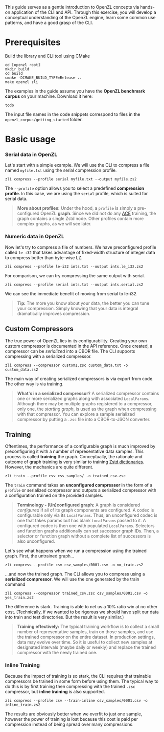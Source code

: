 This guide serves as a gentle introduction to OpenZL concepts via hands-on application of the CLI and API. Through this exercise, you will develop a conceptual understanding of the OpenZL engine, learn some common use patterns, and have a good grasp of the CLI.

# Prerequisites
Build the library and CLI tool using CMake
```
cd [openzl root]
mkdir build
cd build
cmake -DCMAKE_BUILD_TYPE=Release ..
make openzl zli
```
The examples in the guide assume you have the **OpenZL benchmark corpus** on your machine. Download it here:
```
todo
```
The input file names in the code snippets correspond to files in the `openzl_corpus/getting_started` folder.

# Basic usage
### Serial data in OpenZL
Let's start with a simple example. We will use the CLI to compress a file named `myfile.txt` using the serial compression profile.
```
zli compress --profile serial myfile.txt --output myfile.zs2
```
The `--profile` option allows you to select a predefined **compression profile**. In this case, we are using the `serial` profile, which is suited for serial data.

> **More about profiles:** Under the hood, a `profile` is simply a pre-configured OpenZL **graph**. Since we did not do any [ACE](./using-openzl.md#ace-training) training, the graph contains a single Zstd node. Other profiles contain more complex graphs, as we will see later.

### Numeric data in OpenZL
Now let's try to compress a file of numbers. We have preconfigured profile called `le-i32` that takes advantage of fixed-width structure of integer data to compress better than byte-wise LZ.

```
zli compress --profile le-i32 ints.txt --output ints.le_i32.zs2
```

For comparison, we can try compressing the same output with serial.

```
zli compress --profile serial ints.txt --output ints.serial.zs2
```

We can see the immediate benefit of moving from serial to le-i32.

> **Tip:** The more you know about your data, the better you can tune your compression. Simply knowing that your data is integral dramatically improves compression.

## Custom Compressors
The true power of OpenZL lies in its configurability. Creating your own custom compressor is documented in the API reference. Once created, a compressor can be *serialized* into a CBOR file. The CLI supports compressing with a serialized compressor.
```
zli compress --compressor custom1.zsc custom_data.txt -o custom_data.zs2
```
The main way of creating serialized compressors is via export from code. The other way is via training.
> **What's in a serialized compressor?** A serialized compressor contains one or more serialized graphs along with associated `LocalParams`. Although there may be multiple graphs registered to a compressor, only one, the *starting graph*, is used as the graph when compressing with that compressor. You can explore a sample serialized compressor by putting a `.zsc` file into a CBOR-to-JSON converter.

## Training
Oftentimes, the performance of a configurable graph is much improved by preconfiguring it with a number of representative data samples. This process is called **training** the graph. Conceptually, the rationale and outcome of graph training is very similar to training [Zstd dictionaries](https://facebook.github.io/zstd/#small-data). However, the mechanics are quite different.
```
zli train --profile csv csv_samples/ -o trained_csv.zsc
```
The `train` command takes an **unconfigured compressor** in the form of a `profile` or serialized compressor and outputs a serialized compressor with a configuration trained on the provided samples.

> **Terminology - (Un)configured graph:** A graph is considered *configured* if all of its graph components are configured. A codec is configurable only via its `LocalParams`. Thus, an unconfigured codec is one that takes params but has blank `LocalParams` passed to it. A configured codec is then one with populated `LocalParams`. Selectors and function graphs additionally can set successor graph IDs. Then, a selector or function graph without a complete list of successors is also unconfigured.

Let's see what happens when we run a compression using the trained graph. First, the untrained graph...
```
zli compress --profile csv csv_samples/0001.csv -o no_train.zs2
```
...and now the trained graph. The CLI allows you to compress using a **serialized compressor**. We will use the one generated by the train command
```
zli compress --compressor trained_csv.zsc csv_samples/0001.csv -o yes_train.zs2
```
The difference is stark. Training is able to net us a 10% ratio win at no other cost. (Technically, if we wanted to be rigorous we should have split our data into train and test directories. But the result is very similar.)

> **Training effectively:** The typical training workflow is to collect a small number of representative samples, train on those samples, and use the trained compressor on the entire dataset. In production settings, data may evolve over time. So it is useful to collect new samples at designated intervals (maybe daily or weekly) and replace the trained compressor with the newly trained one.

### Inline Training
Because the impact of training is so stark, the CLI requires that trainable compressors be trained in some form before using them. The typical way to do this is by first training then compressing with the trained `.zsc` compressor, but **inline training** is also supported.
```
zli compress --profile csv --train-inline csv_samples/0001.csv -o inline_train.zs2
```
The results are obviously better when we overfit to just one sample, however the power of training is lost because this cost is paid per compression instead of being spread over many compressions.
